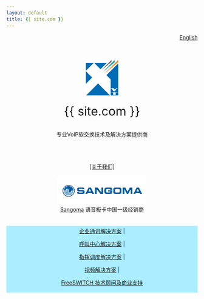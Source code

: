 ```yaml
---
layout: default
title: {{ site.com }}
---
```


<div id="topnav" style="float:right">
	<a href="/index_en.html">English</a>
</div>

<br>
<br>
<div align="center">

<br />
<br />

<img src="/images/logo.png" border="0"/>

<br />
<br />
<span style="font-size:32px">{{ site.com }}</span>


<br />
<br />

<span style="font-size:14px">专业VoIP软交换技术及解决方案提供商</span>

<br />
<br />
<br />
<a href="#about" rel="facebox">[关于我们]</a>
<br />
<br />
<img src="/images/sangoma.png" border="0"/>
<br />
<span style="font-size:14px"><a href="http://sangoma.com/">Sangoma</a> 语音板卡中国一级经销商</span>
<br />
<br />
<br />

<div style="color:#039;font-size:14px;background-color:#AEF;padding:3px">
<a href="#ipt_solutions" rel="facebox">企业通讯解决方案</a> |

<a href="#callcenter_solutions" rel="facebox">呼叫中心解决方案</a> |

<a href="#dispatching_solutions" rel="facebox">指挥调度解决方案</a> |

<a href="#video_solutions" rel="facebox">视频解决方案</a> |

<a href="#freeswitch_solutions" rel="facebox">FreeSWITCH 技术顾问及商业支持</a>
</div>
<br />

</div>

<div id="about" style="font-size:14px;display:none">

北京信悦通科技有限公司成立于 2011 年。 我们提供 VoIP/SIP 软交换相关产品、解决方以及技术支持与咨询。
<br><br>
我们的核心团队分别来自于国内知名呼叫中心厂商、电信运营商以及跨国公司。我们具备国际领先的 VoIP 技术，快速敏捷的开发能力，国际化的公司及项目管理经验，并且在国内外有着非常丰富的行业及项目经验。
<br><br>
我们的目标是，为企业及系统集成商提供一个可靠、开放、功能丰富的综合软交换平台；为软交换技术的应用与普及保驾护航。

<br><br>
联系我们：<input type="text" value="info@x-y-t.com" readonly>
</div>

<div id="freeswitch_solutions" style="font-size:14px;display:none">
<p>
	我们提供中英文的 FreeSWITCH (http://www.freeswitch.org) 开源软交换系统的支持与服务。

</p><p>
	我们有多年 FreeSWITCH 开发与使用经验。我们的工程师活跃于 FreeSWITCH 社区，多年来贡献了大量的的补丁和代码。
</p><p>
	我们提供客户咨询以及商业的技术支持合同，帮助你解决技术难题并维护您的 FreeSWITCH 平台。
</p><p>
	我们与官方 FreeSWITCH Solutions (http://www.freeswitchsolutions.com/) 的合作伙伴，确保客户能得到及时、深入、有力的技术支持。
</p><p>
	联系我们：<input type="text" value="info@x-y-t.com" readonly>
</div>

<div id="dispatching_solutions" style="font-size:14px;display:none">
<p>
	基于IP的应急通信指挥度系统旨在使用新的通信技术，解决国家各级机构或公司各分支机构的统一通信问题，连接信息孤岛，实现信息贯通，提高业务协同能力和信息服务能力，构建上下贯通、左右协同的一体化工作平台。
</p><p>
	在发生突发事件的情况下，指挥员可在一体化工作平台上迅速调度各类专家、工作人员、救援队伍，协调各级、各部门的力量共同处理紧急情况。指挥员可以一键调度相关人员和召开各类会议，发布命令、组织实施。固定电话、手机、常规电台、集群电台、等多种通信手段接受指挥人员的调度，实现无缝通信、高效指挥。
</p><p>
	我们的解决方案通过搭建一体化业务处理平台，融合语音业务、视频业务、数据业务、定位技术、扩音广播、图像业务等各种业务，并可以通过光缆、无线、卫星等各种传输手段保证业务可达。
</p><p>
	我们通过强大的软交换平台，单台提供数百方的电话会议，数千方的多播能力。通过集成调度台，除实现正常的企业通信功能外，还可以实现调度相关的点呼、选呼、组呼、广播、呼叫保持、呼叫转接、强插、强拆、多方会议等功能。系统通过强大的算法和精确地控制保证高优先级业务优先得到解决。
</p><p>
	除此之外，系统还提供强大、方便的API和SDK。集成商可以通过API和SDK实现所有的控制功能。
</p><p>
	联系我们：<input type="text" value="info@x-y-t.com" readonly>
</p>
</div>

<div id="callcenter_solutions" style="font-size:14px;display:none;">
<p>
	OLA软交换平台是一个运营商级的软交换平台。它具有呼叫呼叫中心的全部功能。它可以直接与符合SIP协议标准的设备对接，也可以通过SIP网关设备或相应的语音板卡与TDM语音设备的协同工作。
</p><p>
特点：
<ul>
	<li>- 基于Linux操作系统，运行稳定可靠</li>
	<li>- 基于多线程的高性能内核引擎，可以满足不同规模企业和呼叫中心的应用需求</li>
	<li>- 丰富的功能和高度的可扩展性可以很好的满足不同企业对于语音应用的需求</li>
	<li>- 丰富的媒体编码支持，开放的标准协议，使其具备良好的兼容性</li>
	<li>- 支持灵活的安装部署方案，仅需一台服务器即可提供全部的功能，满足中小规模用户的，也可通过多台服务器分散部署的方式满足大规模企业的应用需求。</li>
	<li>- 高可靠性，OLA可以提供多种备份和集群解决方案，满足企业对于高可靠性的要求。</li>
</ul>
</p><p>
	OLA软交换平台提供新一代的HTTP API, Websocket API及 Linux/WindowsSDK 便于系统集成，同时支持奈科（Nexus）CTI中件件。
</p>
联系我们：<input type="text" value="info@x-y-t.com" readonly>
</div>

<div id="ipt_solutions" style="font-size:14px;display:none">
<p>
	基于 VoIP 的企业通信解决方案可以方便、快捷地连结您的各分支机构。在享受低成本的企业通信的同时给您带来异想不到的新功能和新体验。
</p><p>
	通过 OLA 软交换平台，我们支持标准的 SIP 协议及开放的通信标准。系统运行稳定可靠，通过积木式叠加及分布式组网可以提供极佳的通信能力。
<p>
	联系我们：<input type="text" value="info@x-y-t.com" readonly>
</div>

<div id="video_solutions" style="font-size:14px;display:none">
<p>
	OLA 软交换平台内置 RTMP Video 支持，从网页上直接与SIP客户端视频聊天不再困难。
</p><p>
	我们深知，解决RTMP与SIP通信已经有无数的开源解决方案，但是，它们是使用了几种甚至十几种软件搭起来的。而我们的解决方案，只需要一台 OLA 软交换设备!
</p></p>
	除此之外，我们也可以通过RTSP与各种视频源对接，配合我们的硬件设备，可以实现H263、H264、MPEG4等各种编码转换、缩放、字幕、画中画等，使您的视频通信随心所欲。
<p>
	联系我们：<input type="text" value="info@x-y-t.com" readonly>
</div>
